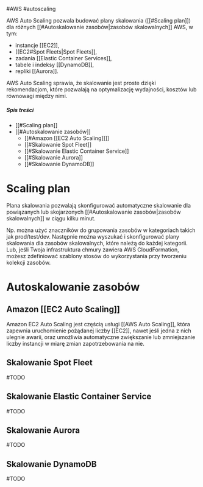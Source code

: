 #AWS  #autoscaling

AWS Auto Scaling pozwala budować plany skalowania ([[#Scaling plan]]) dla różnych [[#Autoskalowanie zasobów|zasobów skalowalnych]] AWS, w tym:

- instancje [[EC2]],
- [[EC2#Spot Fleets|Spot Fleets]],
- zadania [[Elastic Container Services]],
- tabele i indeksy [[DynamoDB]],
- repliki [[Aurora]].

AWS Auto Scaling sprawia, że skalowanie jest proste dzięki rekomendacjom, które pozwalają na optymalizację wydajności, kosztów lub równowagi między nimi.

##### Spis treści

- [[#Scaling plan]]
- [[#Autoskalowanie zasobów]]
  - [[#Amazon [[EC2 Auto Scaling]]]]
  - [[#Skalowanie Spot Fleet]]
  - [[#Skalowanie Elastic Container Service]]
  - [[#Skalowanie Aurora]]
  - [[#Skalowanie DynamoDB]]

# Scaling plan

Plana skalowania pozwalają skonfigurować automatyczne skalowanie dla powiązanych lub skojarzonych [[#Autoskalowanie zasobów|zasobów skalowalnych]] w ciągu kilku minut. 

Np. można użyć znaczników do grupowania zasobów w kategoriach takich jak prod/test/dev. Następnie można wyszukać i skonfigurować plany skalowania dla zasobów skalowalnych, które należą do każdej kategorii. 
Lub, jeśli Twoja infrastruktura chmury zawiera AWS CloudFormation, możesz zdefiniować szablony stosów do wykorzystania przy tworzeniu kolekcji zasobów.


# Autoskalowanie zasobów

## Amazon [[EC2 Auto Scaling]]

Amazon EC2 Auto Scaling jest częścią usługi [[AWS Auto Scaling]], która zapewnia uruchomienie pożądanej liczby [[EC2]], nawet jeśli jedna z nich ulegnie awarii, oraz umożliwia automatyczne zwiększanie lub zmniejszanie liczby instancji w miarę zmian zapotrzebowania na nie.


## Skalowanie Spot Fleet

#TODO

## Skalowanie Elastic Container Service

#TODO

## Skalowanie Aurora

#TODO

## Skalowanie DynamoDB

#TODO
